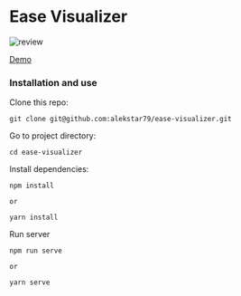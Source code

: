 # Ease Visualizer

![review](img/review.gif "Drawing App")

[Demo](https://alekstar79.github.io/ease-visualizer)

### Installation and use

Clone this repo:
```shell
git clone git@github.com:alekstar79/ease-visualizer.git
```
Go to project directory:
```shell
cd ease-visualizer
```
Install dependencies:
```shell
npm install

or

yarn install
```
Run server
````shell
npm run serve

or

yarn serve
````
